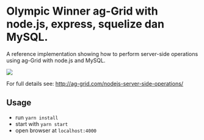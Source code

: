 # Olympic Winner ag-Grid with node.js, express, squelize dan MySQL.

A reference implementation showing how to perform server-side operations using ag-Grid with node.js and MySQL.

![](https://github.com/ag-grid/ag-grid/blob/latest/packages/ag-grid-docs/src/nodejs-server-side-operations/app-arch.png "")

For full details see: http://ag-grid.com/nodejs-server-side-operations/

## Usage

- run `yarn install`
- start with `yarn start`
- open browser at `localhost:4000`